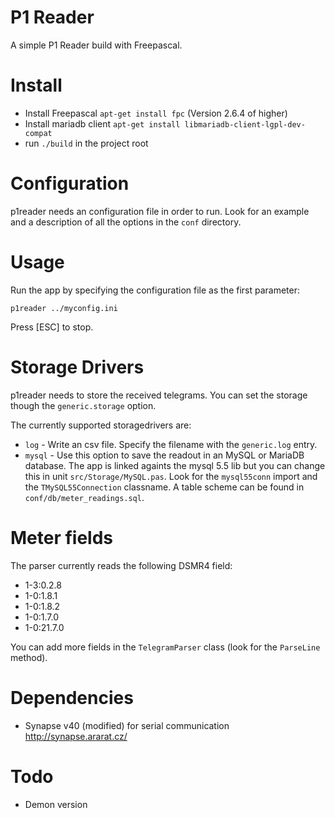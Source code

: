 # P1 Reader

A simple P1 Reader build with Freepascal. 

# Install

- Install Freepascal `apt-get install fpc` (Version 2.6.4 of higher)
- Install mariadb client `apt-get install libmariadb-client-lgpl-dev-compat`
- run `./build` in the project root


# Configuration

p1reader needs an configuration file in order to run. Look for an example and a description of all the options in the `conf` directory.


# Usage

Run the app by specifying the configuration file as the first parameter:

`p1reader ../myconfig.ini` 

Press [ESC] to stop.


# Storage Drivers

p1reader needs to store the received telegrams. You can set the storage though the `generic.storage` option.

The currently supported storagedrivers are:

- `log` - Write an csv file. Specify the filename with the `generic.log` entry.
- `mysql` - Use this option to save the readout in an MySQL or MariaDB database. The app is linked againts the mysql 5.5 lib but you can change this in unit  `src/Storage/MySQL.pas`. Look for the `mysql55conn` import and the `TMySQL55Connection` classname. A table scheme can be found in `conf/db/meter_readings.sql`.


# Meter fields

The parser currently reads the following DSMR4 field:

- 1-3:0.2.8
- 1-0:1.8.1
- 1-0:1.8.2
- 1-0:1.7.0
- 1-0:21.7.0

You can add more fields in the `TelegramParser` class (look for the `ParseLine` method).

# Dependencies

- Synapse v40 (modified) for serial communication http://synapse.ararat.cz/

# Todo

- Demon version